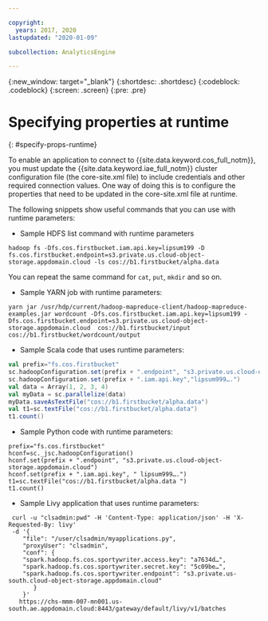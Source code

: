 ```yaml
---

copyright:
  years: 2017, 2020
lastupdated: "2020-01-09"

subcollection: AnalyticsEngine

---
```


<!-- Attribute definitions -->
{:new_window: target="_blank"}
{:shortdesc: .shortdesc}
{:codeblock: .codeblock}
{:screen: .screen}
{:pre: .pre}

# Specifying properties at runtime
{: #specify-props-runtime}

To enable an application to connect to {{site.data.keyword.cos_full_notm}}, you must update the {{site.data.keyword.iae_full_notm}} cluster configuration file (the core-site.xml file) to include credentials and other required connection values. One way of doing this is to configure the properties that need to be updated in the core-site.xml file at runtime.

The following snippets show useful commands that you can use with  runtime parameters:

- Sample HDFS list command with runtime parameters
```
hadoop fs -Dfs.cos.firstbucket.iam.api.key=lipsum199 -D fs.cos.firstbucket.endpoint=s3.private.us.cloud-object-storage.appdomain.cloud -ls cos://b1.firstbucket/alpha.data
```

 You can repeat the same command for `cat`, `put`, `mkdir` and so on.
- Sample YARN job with runtime parameters:
```
yarn jar /usr/hdp/current/hadoop-mapreduce-client/hadoop-mapreduce-examples.jar wordcount -Dfs.cos.firstbucket.iam.api.key=lipsum199 -Dfs.cos.firstbucket.endpoint=s3.private.us.cloud-object-storage.appdomain.cloud  cos://b1.firstbucket/input cos://b1.firstbucket/wordcount/output
```
- Sample Scala code that uses runtime parameters:
```scala
val prefix="fs.cos.firstbucket"
sc.hadoopConfiguration.set(prefix + ".endpoint", "s3.private.us.cloud-object-storage.appdomain.cloud")
sc.hadoopConfiguration.set(prefix + ".iam.api.key","lipsum999….")
val data = Array(1, 2, 3, 4)
val myData = sc.parallelize(data)
myData.saveAsTextFile("cos://b1.firstbucket/alpha.data")
val t1=sc.textFile("cos://b1.firstbucket/alpha.data")
t1.count()
```
- Sample Python code with runtime parameters:
```
prefix="fs.cos.firstbucket"
hconf=sc._jsc.hadoopConfiguration()
hconf.set(prefix + ".endpoint", "s3.private.us.cloud-object-storage.appdomain.cloud")
hconf.set(prefix + ".iam.api.key", " lipsum999….")
t1=sc.textFile("cos://b1.firstbucket/alpha.data ")
t1.count()
```

- Sample Livy application that uses runtime parameters:
```
 curl -u "clsadmin:pwd" -H 'Content-Type: application/json' -H 'X-Requested-By: livy'
 -d '{
    "file": "/user/clsadmin/myapplications.py",
    "proxyUser": "clsadmin",
    "conf": {
    "spark.hadoop.fs.cos.sportywriter.access.key": "a7634d…",
    "spark.hadoop.fs.cos.sportywriter.secret.key": "5c09be…",
    "spark.hadoop.fs.cos.sportywriter.endpoint": "s3.private.us-south.cloud-object-storage.appdomain.cloud"
       }
    }'
   https://chs-mmm-007-mn001.us-south.ae.appdomain.cloud:8443/gateway/default/livy/v1/batches
```
